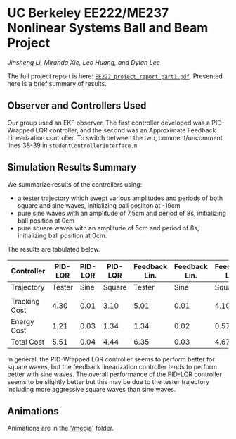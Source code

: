 # UC Berkeley EE222/ME237 Nonlinear Systems Ball and Beam Project

*Jinsheng Li, Miranda Xie, Leo Huang, and Dylan Lee*

The full project report is here: [`EE222_project_report_part1.pdf`](EE222_project_report_part1.pdf). Presented here is a brief summary of results.

## Observer and Controllers Used

Our group used an EKF observer. The first controller developed was a PID-Wrapped LQR controller, and the second was an Approximate Feedback Linearization controller. To switch between the two, comment/uncomment lines 38-39 in `studentControllerInterface.m`.

## Simulation Results Summary

We summarize results of the controllers using:
* a tester trajectory which swept various amplitudes and periods of both square and sine waves, initializing ball posiiton at -19cm
* pure sine waves with an amplitude of 7.5cm and period of 8s, initializing ball position at 0cm
* pure square waves with an amplitude of 5cm and period of 8s, initializing ball position at 0cm.

The results are tabulated below.

| Controller | PID-LQR | PID-LQR | PID-LQR | Feedback Lin. | Feedback Lin. | Feedback Lin. |
| ---------- | ------- | ------- | ------- | ------------- | ------------- | ------------- |
| Trajectory | Tester  | Sine    | Square  | Tester        | Sine          | Square        |
||||||||
| Tracking Cost | 4.30 | 0.01    | 3.10    | 5.01          | 0.01          | 4.10          |
| Energy Cost   | 1.21 | 0.03    | 1.34    | 1.34          | 0.02          | 0.57          |
| Total Cost    | 5.51 | 0.04    | 4.44    | 6.35          | 0.03          | 4.67          |

In general, the PID-Wrapped LQR controller seems to perform better for square waves, but the feedback linearization controller tends to perform better with sine waves. The overall performance of the PID-LQR controller seems to be slightly better but this may be due to the tester trajectory including more aggressive square waves than sine waves.

## Animations

Animations are in the ['/media'](/media) folder.
